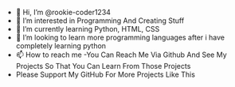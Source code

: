 - 👋 Hi, I’m @rookie-coder1234
- 👀 I’m interested in Programming And Creating Stuff
- 🌱 I’m currently learning Python, HTML, CSS
- 💞️ I’m looking to learn more programming languages after i have completely learning python
- 📫 How to reach me -You Can Reach Me Via Github And See My Projects So That You Can Learn From Those Projects
- Please Support My GitHub For More Projects Like This

<!---
rookie-coder1234/rookie-coder1234 is a ✨ special ✨ repository because its `README.md` (this file) appears on your GitHub profile.
You can click the Preview link to take a look at your changes.
--->

